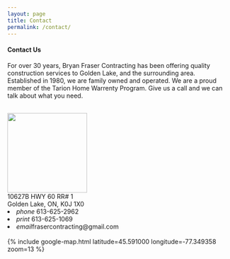 ```yaml
---
layout: page
title: Contact
permalink: /contact/
---
```

<div class="container">
<h4>Contact Us</h4>
<div class="row">
  <div class="col s12 m6 l5">
  <p>For over 30 years, Bryan Fraser Contracting has been offering quality construction services to Golden Lake, and the surrounding area. Established in 1980, we are family owned and operated. We are a proud member of the Tarion Home Warrenty Program. Give us a call and we can talk about what you need.</p><BR>
  <img src="{{ site.baseurl }}/assets/BFC_contact.svg" style="width:180px"><br>
  10627B HWY 60 RR# 1 <BR>Golden Lake, ON, K0J 1X0 <BR>
  <li class="collection-item valign-wrapper">
  <i class="material-icons">phone</i> 613-625-2962 <BR> </li>
  <li class="collection-item valign-wrapper">
  <i class="material-icons">print</i> 613-625-1069 <BR></li>
  <li class="collection-item valign-wrapper">
  <i class="material-icons">email</i>frasercontracting@gmail.com</li>
  </div>
  <div class="col s12 m6 l7">
  <BR>
  {% include google-map.html latitude=45.591000 longitude=-77.349358 zoom=13 %}
  </div>
</div>
</div>
